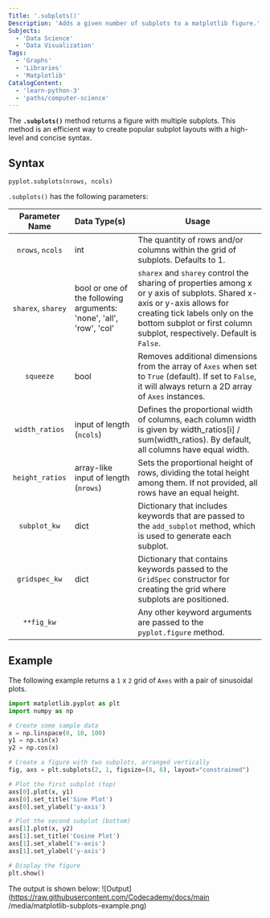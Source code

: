 ```yaml
---
Title: '.subplots()'
Description: 'Adds a given number of subplots to a matplotlib figure.'
Subjects:
  - 'Data Science'
  - 'Data Visualization'
Tags:
  - 'Graphs'
  - 'Libraries'
  - 'Matplotlib'
CatalogContent:
  - 'learn-python-3'
  - 'paths/computer-science'
---
```


The **`.subplots()`** method returns a figure with multiple subplots. This method is an efficient way to create popular subplot layouts with a high-level and concise syntax.

## Syntax

```pseudo
pyplot.subplots(nrows, ncols)
```

`.subplots()` has the following parameters:

|   Parameter Name   | Data Type(s)                                                        | Usage                                                                                                                                                                                                                                |
| :----------------: | :------------------------------------------------------------------ | ------------------------------------------------------------------------------------------------------------------------------------------------------------------------------------------------------------------------------------ |
|  `nrows`, `ncols`  | int                                                                 | The quantity of rows and/or columns within the grid of subplots. Defaults to 1.                                                                                                                                                      |
| `sharex`, `sharey` | bool or one of the following arguments: 'none', 'all', 'row', 'col' | `sharex` and `sharey` control the sharing of properties among x or y axis of subplots. Shared x-axis or y-axis allows for creating tick labels only on the bottom subplot or first column subplot, respectively. Default is `False`. |
|     `squeeze`      | bool                                                                | Removes additional dimensions from the array of `Axes` when set to `True` (default). If set to `False`, it will always return a 2D array of `Axes` instances.                                                                        |
|   `width_ratios`   | input of length (`ncols`)                                           | Defines the proportional width of columns, each column width is given by width_ratios[i] / sum(width_ratios). By default, all columns have equal width.                                                                              |
|  `height_ratios`   | array-like input of length (`nrows`)                                | Sets the proportional height of rows, dividing the total height among them. If not provided, all rows have an equal height.                                                                                                          |
|    `subplot_kw`    | dict                                                                | Dictionary that includes keywords that are passed to the `add_subplot` method, which is used to generate each subplot.                                                                                                               |
|   `gridspec_kw`    | dict                                                                | Dictionary that contains keywords passed to the `GridSpec` constructor for creating the grid where subplots are positioned.                                                                                                          |
|     `**fig_kw`     |                                                                     | Any other keyword arguments are passed to the `pyplot.figure` method.                                                                                                                                                                |

## Example

The following example returns a `1` x `2` grid of `Axes` with a pair of sinusoidal plots.

```py
import matplotlib.pyplot as plt
import numpy as np

# Create some sample data
x = np.linspace(0, 10, 100)
y1 = np.sin(x)
y2 = np.cos(x)

# Create a figure with two subplots, arranged vertically
fig, axs = plt.subplots(2, 1, figsize=(8, 6), layout="constrained")

# Plot the first subplot (top)
axs[0].plot(x, y1)
axs[0].set_title('Sine Plot')
axs[0].set_ylabel('y-axis')

# Plot the second subplot (bottom)
axs[1].plot(x, y2)
axs[1].set_title('Cosine Plot')
axs[1].set_xlabel('x-axis')
axs[1].set_ylabel('y-axis')

# Display the figure
plt.show()
```

The output is shown below:
![Output](https://raw.githubusercontent.com/Codecademy/docs/main
/media/matplotlib-subplots-example.png)

